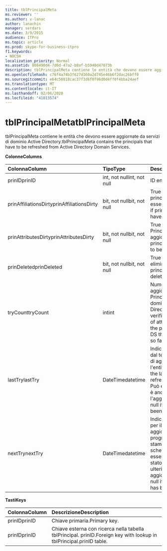 ```yaml
---
title: tblPrincipalMeta
ms.reviewer: ''
ms.author: v-lanac
author: lanachin
manager: serdars
ms.date: 3/9/2015
audience: ITPro
ms.topic: article
ms.prod: skype-for-business-itpro
f1.keywords:
- NOCSH
localization_priority: Normal
ms.assetid: 808490d4-7d6d-47a2-b8af-b5940d47073b
description: tblPrincipalMeta contiene le entità che devono essere aggiornate da servizi di dominio Active Directory.
ms.openlocfilehash: c76f4a74b3f627d360a2d745e46b6f2dac26bff0
ms.sourcegitcommit: e64c50818cac37f3d6f0f96d0d4ff0f4bba24aef
ms.translationtype: MT
ms.contentlocale: it-IT
ms.lasthandoff: 02/06/2020
ms.locfileid: "41813574"
---
```

# <a name="tblprincipalmeta"></a><span data-ttu-id="3a2d4-103">tblPrincipalMeta</span><span class="sxs-lookup"><span data-stu-id="3a2d4-103">tblPrincipalMeta</span></span>
 
<span data-ttu-id="3a2d4-104">tblPrincipalMeta contiene le entità che devono essere aggiornate da servizi di dominio Active Directory.</span><span class="sxs-lookup"><span data-stu-id="3a2d4-104">tblPrincipalMeta contains the principals that have to be refreshed from Active Directory Domain Services.</span></span>
  
<span data-ttu-id="3a2d4-105">**Colonne**</span><span class="sxs-lookup"><span data-stu-id="3a2d4-105">**Columns**</span></span>

|<span data-ttu-id="3a2d4-106">**Colonna**</span><span class="sxs-lookup"><span data-stu-id="3a2d4-106">**Column**</span></span>|<span data-ttu-id="3a2d4-107">**Tipo**</span><span class="sxs-lookup"><span data-stu-id="3a2d4-107">**Type**</span></span>|<span data-ttu-id="3a2d4-108">**Descrizione**</span><span class="sxs-lookup"><span data-stu-id="3a2d4-108">**Description**</span></span>|
|:-----|:-----|:-----|
|<span data-ttu-id="3a2d4-109">prinID</span><span class="sxs-lookup"><span data-stu-id="3a2d4-109">prinID</span></span>  <br/> |<span data-ttu-id="3a2d4-110">int, not null</span><span class="sxs-lookup"><span data-stu-id="3a2d4-110">int, not null</span></span>  <br/> |<span data-ttu-id="3a2d4-111">ID entità.</span><span class="sxs-lookup"><span data-stu-id="3a2d4-111">Principal ID.</span></span>  <br/> |
|<span data-ttu-id="3a2d4-112">prinAffiliationsDirty</span><span class="sxs-lookup"><span data-stu-id="3a2d4-112">prinAffiliationsDirty</span></span>  <br/> |<span data-ttu-id="3a2d4-113">bit, not null</span><span class="sxs-lookup"><span data-stu-id="3a2d4-113">bit, not null</span></span>  <br/> |<span data-ttu-id="3a2d4-114">True se le affiliazioni principali devono essere aggiornate.</span><span class="sxs-lookup"><span data-stu-id="3a2d4-114">True if principal affiliations have to be refreshed.</span></span>  <br/> |
|<span data-ttu-id="3a2d4-115">prinAttributesDirty</span><span class="sxs-lookup"><span data-stu-id="3a2d4-115">prinAttributesDirty</span></span>  <br/> |<span data-ttu-id="3a2d4-116">bit, not null</span><span class="sxs-lookup"><span data-stu-id="3a2d4-116">bit, not null</span></span>  <br/> |<span data-ttu-id="3a2d4-117">True se gli attributi Principal devono essere aggiornati.</span><span class="sxs-lookup"><span data-stu-id="3a2d4-117">True if principal attributes have to be refreshed.</span></span>  <br/> |
|<span data-ttu-id="3a2d4-118">prinDeleted</span><span class="sxs-lookup"><span data-stu-id="3a2d4-118">prinDeleted</span></span>  <br/> |<span data-ttu-id="3a2d4-119">bit, not null</span><span class="sxs-lookup"><span data-stu-id="3a2d4-119">bit, not null</span></span>  <br/> |<span data-ttu-id="3a2d4-120">True se l'entità è stata eliminata.</span><span class="sxs-lookup"><span data-stu-id="3a2d4-120">True if the principal has been deleted.</span></span>  <br/> |
|<span data-ttu-id="3a2d4-121">tryCount</span><span class="sxs-lookup"><span data-stu-id="3a2d4-121">tryCount</span></span>  <br/> |<span data-ttu-id="3a2d4-122">int</span><span class="sxs-lookup"><span data-stu-id="3a2d4-122">int</span></span>  <br/> |<span data-ttu-id="3a2d4-123">Numero di tentativi di aggiornare l'oggetto Principal da servizi di dominio Active Directory che si sono verificati finora.</span><span class="sxs-lookup"><span data-stu-id="3a2d4-123">Number of attempts to refresh the principal from AD DS that have happened so far.</span></span>  <br/> |
|<span data-ttu-id="3a2d4-124">lastTry</span><span class="sxs-lookup"><span data-stu-id="3a2d4-124">lastTry</span></span>  <br/> |<span data-ttu-id="3a2d4-125">DateTime</span><span class="sxs-lookup"><span data-stu-id="3a2d4-125">datetime</span></span>  <br/> |<span data-ttu-id="3a2d4-126">Indicatore di data e ora dal tentativo più recente di aggiornare l'entità.</span><span class="sxs-lookup"><span data-stu-id="3a2d4-126">Time stamp from the latest attempt to refresh the principal.</span></span> <span data-ttu-id="3a2d4-127">Può essere null se non è ancora stato tentato l'aggiornamento.</span><span class="sxs-lookup"><span data-stu-id="3a2d4-127">Can be null if no refresh has been attempted yet.</span></span>  <br/> |
|<span data-ttu-id="3a2d4-128">nextTry</span><span class="sxs-lookup"><span data-stu-id="3a2d4-128">nextTry</span></span>  <br/> |<span data-ttu-id="3a2d4-129">DateTime</span><span class="sxs-lookup"><span data-stu-id="3a2d4-129">datetime</span></span>  <br/> |<span data-ttu-id="3a2d4-130">Indicatore di data e ora per il successivo aggiornamento programmato.</span><span class="sxs-lookup"><span data-stu-id="3a2d4-130">Time stamp for the next scheduled refresh.</span></span> <span data-ttu-id="3a2d4-131">Può essere null se non è stato programmato un ulteriore aggiornamento.</span><span class="sxs-lookup"><span data-stu-id="3a2d4-131">Can be null if no further refresh has been scheduled.</span></span>  <br/> |
   
<span data-ttu-id="3a2d4-132">**Tasti**</span><span class="sxs-lookup"><span data-stu-id="3a2d4-132">**Keys**</span></span>

|<span data-ttu-id="3a2d4-133">**Colonna**</span><span class="sxs-lookup"><span data-stu-id="3a2d4-133">**Column**</span></span>|<span data-ttu-id="3a2d4-134">**Descrizione**</span><span class="sxs-lookup"><span data-stu-id="3a2d4-134">**Description**</span></span>|
|:-----|:-----|
|<span data-ttu-id="3a2d4-135">prinID</span><span class="sxs-lookup"><span data-stu-id="3a2d4-135">prinID</span></span>  <br/> |<span data-ttu-id="3a2d4-136">Chiave primaria.</span><span class="sxs-lookup"><span data-stu-id="3a2d4-136">Primary key.</span></span>  <br/> |
|<span data-ttu-id="3a2d4-137">prinID</span><span class="sxs-lookup"><span data-stu-id="3a2d4-137">prinID</span></span>  <br/> |<span data-ttu-id="3a2d4-138">Chiave esterna con ricerca nella tabella tblPrincipal. prinID.</span><span class="sxs-lookup"><span data-stu-id="3a2d4-138">Foreign key with lookup in tblPrincipal.prinID table.</span></span>  <br/> |
   

